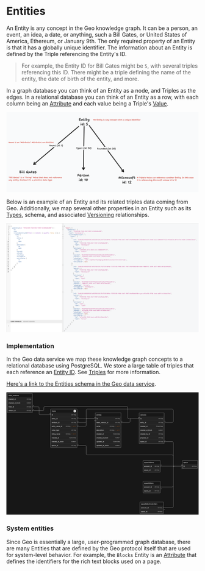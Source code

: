 # Entities

An Entity is any concept in the Geo knowledge graph. It can be a person, an event, an idea, a date, or anything, such a Bill Gates, or United States of America, Ethereum, or January 9th. The only required property of an Entity is that it has a globally unique identifier. The information about an Entity is defined by the Triple referencing the Entity's ID.

> For example, the Entity ID for Bill Gates might be `5`, with several triples referencing this ID. There might be a triple defining the name of the entity, the date of birth of the entity, and more.

In a graph database you can think of an Entity as a node, and Triples as the edges. In a relational database you can think of an Entity as a row, with each column being an [Attribute](03-attributes.md) and each value being a Triple's [Value](04-values.md).

![Image depicting the graph-like nature of an entity and its triples](images/entity.png)

Below is an example of an Entity and its related triples data coming from Geo. Additionally, we map several other properties in an Entity such as its [Types](05-types.md), schema, and associated [Versioning](./07-entity-versioning.md) relationships.

![Image depicting entity data coming from the Geo backend](images/entity-data.png)

### Implementation

In the Geo data service we map these knowledge graph concepts to a relational database using PostgreSQL. We store a large table of triples that each reference an [Entity ID](https://github.com/geobrowser/geogenesis/blob/bf51df1309f412de957942e0405400163f92878e/packages/substream/src/sql/initPublic.sql#L114). See [Triples](02-triples.md) for more information.

[Here's a link to the Entities schema in the Geo data service](https://github.com/geobrowser/geogenesis/blob/bf51df1309f412de957942e0405400163f92878e/packages/substream/src/sql/initPublic.sql#L21).

![Diagram depicting the Geo data model](images/data-model.png)

### System entities

Since Geo is essentially a large, user-programmed graph database, there are many Entities that are defined by the Geo protocol itself that are used for system-level behavior. For example, the `Blocks` Entity is an [Attribute](03-attributes.md) that defines the identifiers for the rich text blocks used on a page.

